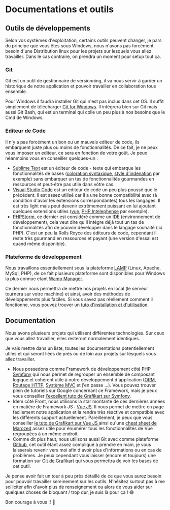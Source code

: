 # Documentations et outils

## Outils de développements
Selon vos systèmes d'exploitation, certains outils peuvent changer, je pars du principe que vous êtes sous Windows, nous n'avons pas forcément besoin d'une Distribution linux pour les projets sur lesquels vous allez travailler. Dans le cas contraire, on prendra un moment pour setup tout ça.
### Git
Git est un outil de gestionnaire de versionning, il va nous servir à garder un historique de notre application et pouvoir travailler en collaboration tous ensemble.

Pour Windows il faudra installer Git qui n'est pas inclus dans cet OS. Il suffit simplement de télécharger [Git for Windows](https://gitforwindows.org/). Il intègrera bien sur Git mais aussi Git Bash, qui est un terminal qui colle un peu plus à nos besoins que le Cmd de Windows.

### Editeur de Code
Il n'y a pas forcément un bon ou un mauvais editeur de code, ils embarquent juste plus ou moins de fonctionnalités. De ce fait, je ne peux vous imposer un editeur, ce sera en fonction de votre goût. Je peux néanmoins vous en conseiller quelques-un :
* [Sublime Text](https://www.sublimetext.com/) est un éditeur de code - texte qui embarque les fonctionnalités de bases ([coloration syntaxique](https://fr.wikipedia.org/wiki/Coloration_syntaxique#:~:text=La%20coloration%20syntaxique%20est%20une,fonte%20caract%C3%A9ristiques%20de%20son%20type.), [style d'indenation](https://fr.wikipedia.org/wiki/Style_d%27indentation) par exemple) sans embarquer un tas de fonctionnalités gourmandes en ressources et peut-être pas utile dans vôtre cas.
* [Visual Studio Code](https://code.visualstudio.com/) est un editeur de code un peu plus poussé que le précédent. Il est assez utilisé car il a une bonne compatibilité avec (à condition d'avoir les extensions correspondantes) tous les langages. Il est très light mais peut devenir extrêmement puissant en lui ajoutant quelques extensions utiles ([vue](https://marketplace.visualstudio.com/items?itemName=jcbuisson.vue), [PHP Intelephense](https://marketplace.visualstudio.com/items?itemName=bmewburn.vscode-intelephense-client) par exemple).
* [PHPStorm](https://www.jetbrains.com/fr-fr/phpstorm/), ce dernier est considéré comme un IDE (environnement de développement), cela veut dire qu'il intègre déjà tout un tas de fonctionnalités afin de pouvoir développer dans le langage souhaité (ici PHP). C'est un peu la Rolls Royce des éditeurs de code, cependant il reste très gourmand en ressources et payant (une version d'essai est quand même disponible).

### Plateforme de développement
Nous travaillons essentiellement sous la plateforme [LAMP](https://fr.wikipedia.org/wiki/LAMP) (Linux, Apache, MySql, PHP), de ce fait plusieurs plateforme sont disponibles pour Windows la plus connue etant [Wamp Manager](https://sourceforge.net/projects/wampserver/).

Ce dernier nous permettra de mettre nos projets en local (le serveur tournera sur votre machine) et ainsi, avoir des méthodes de développements plus faciles. Si vous savez pas réellement comment il fonctionne, vous pouvez trouver un [tuto d'installation et d'utilisation](https://alcatiz.developpez.com/tutoriel/installer-wamp-windows10/).

## Documentation
Nous avons plusieurs projets qui utilisent différentes technologies. Sur ceux que vous allez travailler, elles resteront normalement identiques.

Je vais mettre dans un liste, toutes les documentations potentiellement utiles et qui seront liées de près ou de loin aux projets sur lesquels vous allez travailler.

* Nous possedons comme Framework de développement côté PHP [Symfony](https://symfony.com/) qui nous permet de regrouper un ensemble de composant logique et cohérent utile à notre développement d'application ([ORM](https://fr.wikipedia.org/wiki/Mapping_objet-relationnel), [Routage HTTP](https://fr.wikipedia.org/wiki/Routage), [Système MVC](https://fr.wikipedia.org/wiki/Mod%C3%A8le-vue-contr%C3%B4leur#:~:text=Mod%C3%A8le%2Dvue%2Dcontr%C3%B4leur%20ou%20MVC,les%20vues%20et%20les%20contr%C3%B4leurs.) et j'en passe ...). Vous pouvez trouver plein de tutoriels sur Google concernant ce Framework, mais je peux vous conseiller [l'excellent tuto de Grafikart sur Symfony](https://www.grafikart.fr/formations/symfony-4-pratique).
* Idem côté Front, nous utilisons la star montante de ces dernières années en matière de Framework JS : [Vue JS](https://vuejs.org/). Il nous permet de mettre en page facilement notre application et la rendre très réactive et compatible avec les différents support actuellement. Pareillement, je peux que vous conseiller [le tuto de Grafikart sur Vue JS ](https://www.grafikart.fr/formations/vuejs) ainsi qu'une [cheat sheet de Marozed](https://marozed.ma/vue-cheatsheet/) assez utile pour énumérer tous les fonctionnalités de Vue regroupées à un même endroit. 
* Comme dit plus haut, nous utilisons aussi Git avec comme plateforme [Github](https://github.com/), cet outil étant assez compliqué à prendre en main, je vous laisserais revenir vers moi afin d'avoir plus d'informations ou en cas de problèmes. Je peux cependant vous laisser (encore et toujours) une formation sur [Git de Grafikart](https://www.grafikart.fr/formations/git) qui vous permettra de voir les bases de cet outil.

Je pense avoir fait un tour à peu près détaillé de ce que vous aurez besoin pour pouvoir travailler sereinement sur les outils. N'hésitez surtout pas à me solliciter afin d'avoir plus de renseignement ou alors de vous aider sur quelques choses de bloquant / trop dur, je suis là pour ça ! :smile:

Bon courage à vous !! :muscle:

